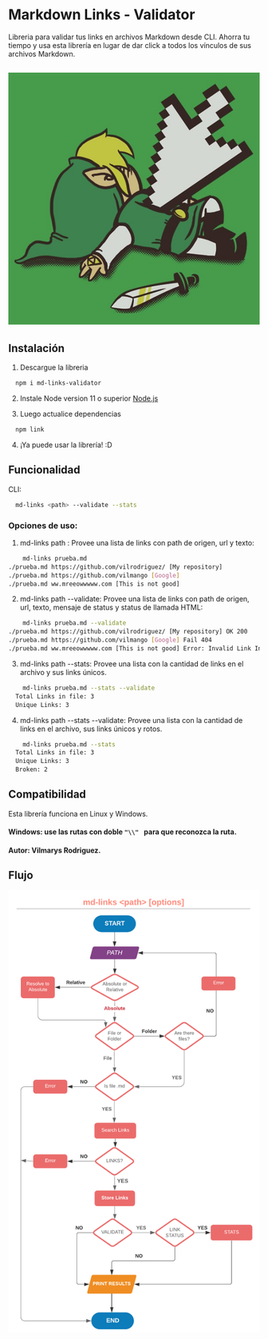 # Markdown Links - Validator

Libreria para validar tus links en archivos Markdown desde CLI. 
Ahorra tu tiempo y usa esta librería en lugar de dar click a todos los vínculos de sus archivos Markdown.

![deadlink](https://raw.githubusercontent.com/vilrodriguez/LIM011-fe-md-links/master/img/fc%2C550x550%2Cgrass_green.jpg)
----

## Instalación
1. Descargue la libreria
```sh
  npm i md-links-validator
```

2. Instale Node version 11 o superior
[Node.js](https://nodejs.org/es/download/)

3. Luego actualice dependencias
```sh
  npm link
```

4. ¡Ya puede usar la librería! :D
  
## Funcionalidad
CLI:
```sh
  md-links <path> --validate --stats
```

### Opciones de uso:

1.   md-links path : Provee una lista de links con path de origen, url y texto:
```sh
    md-links prueba.md 
./prueba.md https://github.com/vilrodriguez/ [My repository]
./prueba.md https://github.com/vilmango [Google]
./prueba.md ww.mreeowwwww.com [This is not good]
```
2.   md-links path --validate: Provee una lista de links con path de origen, url, texto, mensaje de status y status de llamada HTML:
```sh
    md-links prueba.md --validate
./prueba.md https://github.com/vilrodriguez/ [My repository] OK 200
./prueba.md https://github.com/vilmango [Google] Fail 404
./prueba.md ww.mreeowwwww.com [This is not good] Error: Invalid Link Invalid
```
3.   md-links path --stats: Provee una lista con la cantidad de links en el archivo y sus links únicos.
```sh
    md-links prueba.md --stats --validate
  Total Links in file: 3 
  Unique Links: 3
```
4.   md-links path --stats --validate: Provee una lista con la cantidad de links en el archivo, sus links únicos y rotos.
```sh
    md-links prueba.md --stats
  Total Links in file: 3 
  Unique Links: 3
  Broken: 2
```

## Compatibilidad 

Esta librería funciona en Linux y Windows.
#### Windows: use las rutas con doble ```"\\" ``` para que reconozca la ruta.

#### Autor: Vilmarys Rodriguez. 


## Flujo

![md-links](https://raw.githubusercontent.com/vilrodriguez/LIM011-fe-md-links/master/img/MD-LINKS%20Laboratoria%20VILMA.png)

